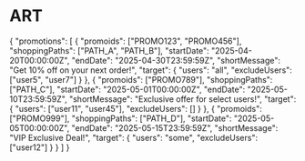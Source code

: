 ART
===
{
  "promotions": [
    {
      "promoids": ["PROMO123", "PROMO456"],
      "shoppingPaths": ["PATH_A", "PATH_B"],
      "startDate": "2025-04-20T00:00:00Z",
      "endDate": "2025-04-30T23:59:59Z",
      "shortMessage": "Get 10% off on your next order!",
      "target": {
        "users": "all",
        "excludeUsers": ["user5", "user7"]
      }
    },
    {
      "promoids": ["PROMO789"],
      "shoppingPaths": ["PATH_C"],
      "startDate": "2025-05-01T00:00:00Z",
      "endDate": "2025-05-10T23:59:59Z",
      "shortMessage": "Exclusive offer for select users!",
      "target": {
        "users": ["user11", "user45"],
        "excludeUsers": []
      }
    },
    {
      "promoids": ["PROMO999"],
      "shoppingPaths": ["PATH_D"],
      "startDate": "2025-05-05T00:00:00Z",
      "endDate": "2025-05-15T23:59:59Z",
      "shortMessage": "VIP Exclusive Deal!",
      "target": {
        "users": "some",
        "excludeUsers": ["user12"]
      }
    }
  ]
}

